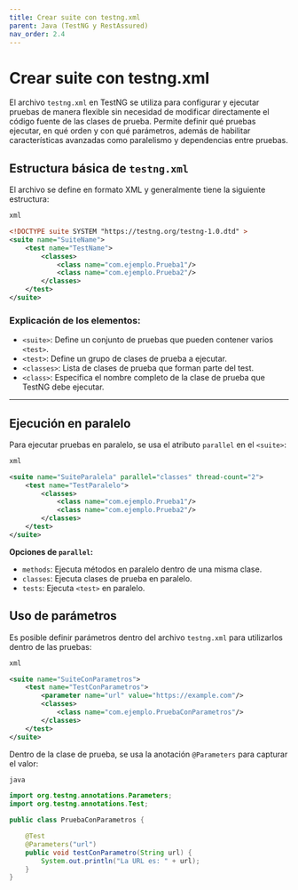 ```yaml
---
title: Crear suite con testng.xml
parent: Java (TestNG y RestAssured)
nav_order: 2.4
---
```

# Crear suite con testng.xml

El archivo `testng.xml` en TestNG se utiliza para configurar y ejecutar pruebas de manera flexible sin necesidad de modificar directamente el código fuente de las clases de prueba. Permite definir qué pruebas ejecutar, en qué orden y con qué parámetros, además de habilitar características avanzadas como paralelismo y dependencias entre pruebas.

## **Estructura básica de `testng.xml`**

El archivo se define en formato XML y generalmente tiene la siguiente estructura:

```xml
xml

<!DOCTYPE suite SYSTEM "https://testng.org/testng-1.0.dtd" >
<suite name="SuiteName">
    <test name="TestName">
        <classes>
            <class name="com.ejemplo.Prueba1"/>
            <class name="com.ejemplo.Prueba2"/>
        </classes>
    </test>
</suite>

```

### **Explicación de los elementos:**

- `<suite>`: Define un conjunto de pruebas que pueden contener varios `<test>`.
- `<test>`: Define un grupo de clases de prueba a ejecutar.
- `<classes>`: Lista de clases de prueba que forman parte del test.
- `<class>`: Especifica el nombre completo de la clase de prueba que TestNG debe ejecutar.

---

## 

## **Ejecución en paralelo**

Para ejecutar pruebas en paralelo, se usa el atributo `parallel` en el `<suite>`:

```xml
xml

<suite name="SuiteParalela" parallel="classes" thread-count="2">
    <test name="TestParalelo">
        <classes>
            <class name="com.ejemplo.Prueba1"/>
            <class name="com.ejemplo.Prueba2"/>
        </classes>
    </test>
</suite>

```

**Opciones de `parallel`:**

- `methods`: Ejecuta métodos en paralelo dentro de una misma clase.
- `classes`: Ejecuta clases de prueba en paralelo.
- `tests`: Ejecuta `<test>` en paralelo.

## **Uso de parámetros**

Es posible definir parámetros dentro del archivo `testng.xml` para utilizarlos dentro de las pruebas:

```xml
xml

<suite name="SuiteConParametros">
    <test name="TestConParametros">
        <parameter name="url" value="https://example.com"/>
        <classes>
            <class name="com.ejemplo.PruebaConParametros"/>
        </classes>
    </test>
</suite>

```

Dentro de la clase de prueba, se usa la anotación `@Parameters` para capturar el valor:

```java
java

import org.testng.annotations.Parameters;
import org.testng.annotations.Test;

public class PruebaConParametros {

    @Test
    @Parameters("url")
    public void testConParametro(String url) {
        System.out.println("La URL es: " + url);
    }
}

```

